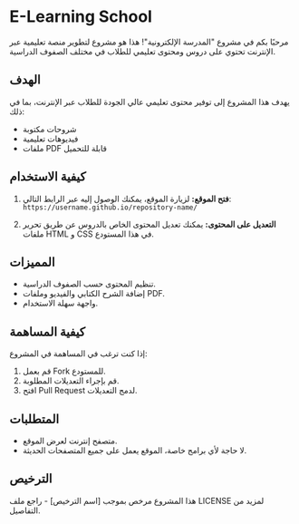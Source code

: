 # E-Learning School

مرحبًا بكم في مشروع "المدرسة الإلكترونية"! هذا هو مشروع لتطوير منصة تعليمية عبر الإنترنت تحتوي على دروس ومحتوى تعليمي للطلاب في مختلف الصفوف الدراسية.

## الهدف

يهدف هذا المشروع إلى توفير محتوى تعليمي عالي الجودة للطلاب عبر الإنترنت، بما في ذلك:
- شروحات مكتوبة
- فيديوهات تعليمية
- ملفات PDF قابلة للتحميل

## كيفية الاستخدام

1. **فتح الموقع:** 
   لزيارة الموقع، يمكنك الوصول إليه عبر الرابط التالي:  
   `https://username.github.io/repository-name/`
   
2. **التعديل على المحتوى:**
   يمكنك تعديل المحتوى الخاص بالدروس عن طريق تحرير ملفات HTML و CSS في هذا المستودع.

## المميزات

- تنظيم المحتوى حسب الصفوف الدراسية.
- إضافة الشرح الكتابي والفيديو وملفات PDF.
- واجهة سهلة الاستخدام.

## كيفية المساهمة

إذا كنت ترغب في المساهمة في المشروع:
1. قم بعمل Fork للمستودع.
2. قم بإجراء التعديلات المطلوبة.
3. افتح Pull Request لدمج التعديلات.

## المتطلبات

- متصفح إنترنت لعرض الموقع.
- لا حاجة لأي برامج خاصة، الموقع يعمل على جميع المتصفحات الحديثة.

## الترخيص

هذا المشروع مرخص بموجب [اسم الترخيص] - راجع ملف LICENSE لمزيد من التفاصيل.

